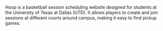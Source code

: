 Hoop is a basketball session scheduling website designed for students at the University of Texas at Dallas (UTD). It allows players to create and join sessions at different courts around campus, making it easy to find pickup games.
